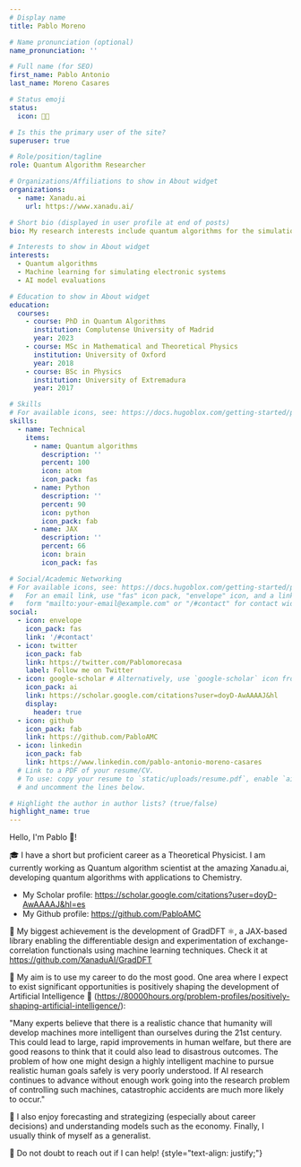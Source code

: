 ```yaml
---
# Display name
title: Pablo Moreno

# Name pronunciation (optional)
name_pronunciation: ''

# Full name (for SEO)
first_name: Pablo Antonio
last_name: Moreno Casares

# Status emoji
status:
  icon: 🧑‍💻️

# Is this the primary user of the site?
superuser: true

# Role/position/tagline
role: Quantum Algorithm Researcher

# Organizations/Affiliations to show in About widget
organizations:
  - name: Xanadu.ai
    url: https://www.xanadu.ai/

# Short bio (displayed in user profile at end of posts)
bio: My research interests include quantum algorithms for the simulation of electronic systems, AI safety and effective altruism.

# Interests to show in About widget
interests:
  - Quantum algorithms
  - Machine learning for simulating electronic systems
  - AI model evaluations

# Education to show in About widget
education:
  courses:
    - course: PhD in Quantum Algorithms
      institution: Complutense University of Madrid
      year: 2023
    - course: MSc in Mathematical and Theoretical Physics
      institution: University of Oxford
      year: 2018
    - course: BSc in Physics
      institution: University of Extremadura
      year: 2017

# Skills
# For available icons, see: https://docs.hugoblox.com/getting-started/page-builder/#icons
skills:
  - name: Technical
    items:
      - name: Quantum algorithms
        description: ''
        percent: 100
        icon: atom
        icon_pack: fas
      - name: Python
        description: ''
        percent: 90
        icon: python
        icon_pack: fab
      - name: JAX
        description: ''
        percent: 66
        icon: brain
        icon_pack: fas

# Social/Academic Networking
# For available icons, see: https://docs.hugoblox.com/getting-started/page-builder/#icons
#   For an email link, use "fas" icon pack, "envelope" icon, and a link in the
#   form "mailto:your-email@example.com" or "/#contact" for contact widget.
social:
  - icon: envelope
    icon_pack: fas
    link: '/#contact'
  - icon: twitter
    icon_pack: fab
    link: https://twitter.com/Pablomorecasa
    label: Follow me on Twitter
  - icon: google-scholar # Alternatively, use `google-scholar` icon from `ai` icon pack
    icon_pack: ai
    link: https://scholar.google.com/citations?user=doyD-AwAAAAJ&hl
    display:
      header: true
  - icon: github
    icon_pack: fab
    link: https://github.com/PabloAMC
  - icon: linkedin
    icon_pack: fab
    link: https://www.linkedin.com/pablo-antonio-moreno-casares
  # Link to a PDF of your resume/CV.
  # To use: copy your resume to `static/uploads/resume.pdf`, enable `ai` icons in `params.yaml`,
  # and uncomment the lines below.

# Highlight the author in author lists? (true/false)
highlight_name: true
---
```


Hello, I'm Pablo 👋!

🎓 I have a short but proficient career as a Theoretical Physicist. I am currently working as Quantum algorithm scientist at the amazing Xanadu.ai, developing quantum algorithms with applications to Chemistry.
- My Scholar profile: https://scholar.google.com/citations?user=doyD-AwAAAAJ&hl=es
- My Github profile: https://github.com/PabloAMC

🚀 My biggest achievement is the development of GradDFT ⚛️, a JAX-based library enabling the differentiable design and experimentation of exchange-correlation functionals using machine learning techniques. Check it at https://github.com/XanaduAI/GradDFT

🎯 My aim is to use my career to do the most good. One area where I expect to exist significant opportunities is positively shaping the development of Artificial Intelligence 🤖 (https://80000hours.org/problem-profiles/positively-shaping-artificial-intelligence/):

"Many experts believe that there is a realistic chance that humanity will develop machines more intelligent than ourselves during the 21st century. This could lead to large, rapid improvements in human welfare, but there are good reasons to think that it could also lead to disastrous outcomes. The problem of how one might design a highly intelligent machine to pursue realistic human goals safely is very poorly understood. If AI research continues to advance without enough work going into the research problem of controlling such machines, catastrophic accidents are much more likely to occur."

🎉 I also enjoy forecasting and strategizing (especially about career decisions) and understanding models such as the economy. Finally, I usually think of myself as a generalist.

📨 Do not doubt to reach out if I can help!
{style="text-align: justify;"}
